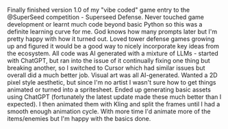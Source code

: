 Finally finished version 1.0 of my "vibe coded" game entry to the @SuperSeed competition - Superseed Defense. Never touched game development or learnt much code beyond basic Python so this was a definite learning curve for me. God knows how many prompts later but I'm pretty happy with how it turned out.
Loved tower defense games growing up and figured it would be a good way to nicely incorporate key ideas from the ecosystem.
All code was AI generated with a mixture of LLMs - started with ChatGPT, but ran into the issue of it continually fixing one thing but breaking another, so I switched to Cursor which had similar issues but overall did a much better job. 
Visual art was all AI-generated. Wanted a 2D pixel style aesthetic, but since I'm no artist I wasn't sure how to get things animated or turned into a spritesheet. Ended up generating basic assets using ChatGPT (fortunately the latest update made these much better than I expected). I then animated them with Kling and split the frames until I had a smooth enough animation cycle. With more time I'd animate more of the items/enemies but I'm happy with the basics done.
